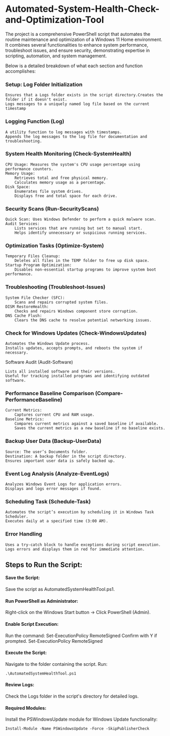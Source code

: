 # Automated-System-Health-Check-and-Optimization-Tool
The project is a comprehensive PowerShell script that automates the routine maintenance and optimization of a Windows 11 Home environment. It combines several functionalities to enhance system performance, troubleshoot issues, and ensure security, demonstrating expertise in scripting, automation, and system management.

Below is a detailed breakdown of what each section and function accomplishes:
### Setup: Log Folder Initialization
```
Ensures that a Logs folder exists in the script directory.Creates the folder if it doesn't exist.
Logs messages to a uniquely named log file based on the current timestamp
```

### Logging Function (Log)

    A utility function to log messages with timestamps.
    Appends the log messages to the log file for documentation and troubleshooting.

### System Health Monitoring (Check-SystemHealth)

    CPU Usage: Measures the system's CPU usage percentage using performance counters.
    Memory Usage:
        Retrieves total and free physical memory.
        Calculates memory usage as a percentage.
    Disk Space:
        Enumerates file system drives.
        Displays free and total space for each drive.

### Security Scans (Run-SecurityScans)

    Quick Scan: Uses Windows Defender to perform a quick malware scan.
    Audit Services:
        Lists services that are running but set to manual start.
        Helps identify unnecessary or suspicious running services.

### Optimization Tasks (Optimize-System)

    Temporary Files Cleanup:
        Deletes all files in the TEMP folder to free up disk space.
    Startup Program Optimization:
        Disables non-essential startup programs to improve system boot performance.

### Troubleshooting (Troubleshoot-Issues)

    System File Checker (SFC):
        Scans and repairs corrupted system files.
    DISM RestoreHealth:
        Checks and repairs Windows component store corruption.
    DNS Cache Flush:
        Clears the DNS cache to resolve potential networking issues.

### Check for Windows Updates (Check-WindowsUpdates)

    Automates the Windows Update process.
    Installs updates, accepts prompts, and reboots the system if necessary.

Software Audit (Audit-Software)

    Lists all installed software and their versions.
    Useful for tracking installed programs and identifying outdated software.

### Performance Baseline Comparison (Compare-PerformanceBaseline)

    Current Metrics:
        Captures current CPU and RAM usage.
    Baseline Metrics:
        Compares current metrics against a saved baseline if available.
        Saves the current metrics as a new baseline if no baseline exists.

### Backup User Data (Backup-UserData)

    Source: The user’s Documents folder.
    Destination: A backup folder in the script directory.
    Ensures important user data is safely backed up.

### Event Log Analysis (Analyze-EventLogs)

    Analyzes Windows Event Logs for application errors.
    Displays and logs error messages if found.

### Scheduling Task (Schedule-Task)

    Automates the script’s execution by scheduling it in Windows Task Scheduler.
    Executes daily at a specified time (3:00 AM).

### Error Handling

    Uses a try-catch block to handle exceptions during script execution.
    Logs errors and displays them in red for immediate attention.


## Steps to Run the Script:

#### Save the Script:
Save the script as 
    AutomatedSystemHealthTool.ps1.

#### Run PowerShell as Administrator:
Right-click on the Windows Start button → Click PowerShell (Admin).

#### Enable Script Execution:
Run the command:
Set-ExecutionPolicy RemoteSigned
Confirm with Y if prompted.
    Set-ExecutionPolicy RemoteSigned
#### Execute the Script:
Navigate to the folder containing the script.
    Run:

    .\AutomatedSystemHealthTool.ps1

#### Review Logs:

Check the Logs folder in the script's directory for detailed logs.

#### Required Modules:

Install the PSWindowsUpdate module for Windows Update functionality:

    Install-Module -Name PSWindowsUpdate -Force -SkipPublisherCheck
